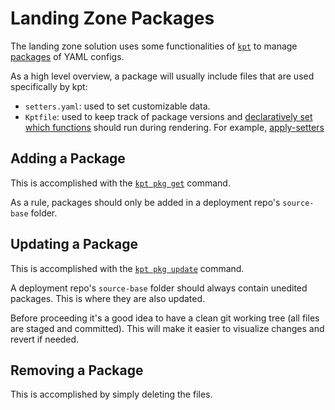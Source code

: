 # Landing Zone Packages
The landing zone solution uses some functionalities of [`kpt`](https://kpt.dev/book/02-concepts/) to manage [packages](https://kpt.dev/book/03-packages/) of YAML configs.

As a high level overview, a package will usually include files that are used specifically by kpt:
- `setters.yaml`: used to set customizable data.
- `Kptfile`: used to keep track of package versions and [declaratively set which functions](https://kpt.dev/book/04-using-functions/01-declarative-function-execution) should run during rendering. For example, [apply-setters](https://catalog.kpt.dev/apply-setters/v0.2/)

## Adding a Package
This is accomplished with the [`kpt pkg get`](https://kpt.dev/reference/cli/pkg/get/) command.

As a rule, packages should only be added in a deployment repo's `source-base` folder.

## Updating a Package
This is accomplished with the [`kpt pkg update`](https://kpt.dev/reference/cli/pkg/update/) command.

A deployment repo's `source-base` folder should always contain unedited packages.  This is where they are also updated.

Before proceeding it's a good idea to have a clean git working tree (all files are staged and committed).  This will make it easier to visualize changes and revert if needed.

## Removing a Package
This is accomplished by simply deleting the files.